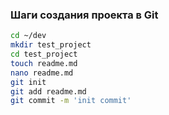 ### Шаги создания проекта в Git
```bash
cd ~/dev
mkdir test_project
cd test_project
touch readme.md
nano readme.md
git init
git add readme.md
git commit -m 'init commit'
```
